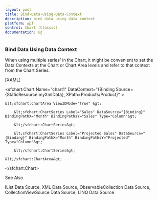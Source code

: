 ```yaml
---
layout: post
title: Bind-Data-Using-Data-Context
description: bind data using data context
platform: wpf
control: Chart (Classic)
documentation: ug
---
```


### Bind Data Using Data Context

When using multiple series' in the Chart, it might be convenient to set the Data Contexts at the Chart or Chart Area levels and refer to that context from the Chart Series.

[XAML]



&lt;sfchart:Chart Name="chart1" DataContext="{Binding Source={StaticResource myXmlData}, XPath=Products/Product}" &gt;

    &lt;sfchart:ChartArea View3DMode="True" &gt;

        &lt;sfchart:ChartSeries Label="Sales" DataSource="{Binding}" BindingPathX="Month" BindingPathsY="Sales" Type="Column"&gt;

        &lt;/sfchart:ChartSeries&gt;

        &lt;sfchart:ChartSeries Label="Projected Sales" DataSource="{Binding}" BindingPathX="Month" BindingPathsY="Projected" Type="Column"&gt;

        &lt;/sfchart:ChartSeries&gt;

    &lt;/sfchart:ChartArea&gt;

&lt;/sfchart:Chart&gt;

See Also

IList Data Source, XML Data Source, ObservableCollection Data Source, CollectionViewSource Data Source, LINQ Data Source

